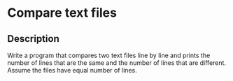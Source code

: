 ﻿# Compare text files

## Description
Write a program that compares two text files line by line and prints the number of lines that are the same and the number of lines that are different.
Assume the files have equal number of lines.
